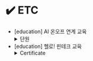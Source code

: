 # ✔️ ETC
- [education] AI 온오프 연계 교육
    <details><summary>단원</summary>
    - chapter 5
      </details>
- [education] 헬로! 핀테크 교육 <details><summary>Certificate</summary>
    <img width="279" alt="1" src="https://user-images.githubusercontent.com/55427048/104749424-273dbb00-5796-11eb-8961-8bb427cc4d5a.PNG">
  </details>
